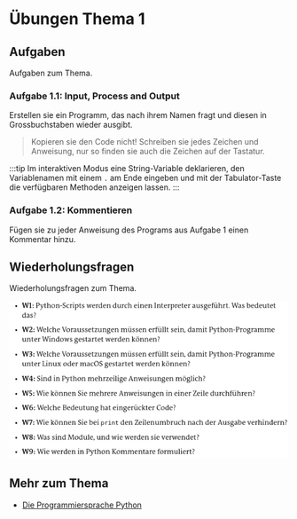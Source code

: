 # Übungen Thema 1

## Aufgaben

Aufgaben zum Thema.

### Aufgabe 1.1: Input, Process and Output

Erstellen sie ein Programm, das nach ihrem Namen fragt und diesen in Grossbuchstaben wieder ausgibt.

> Kopieren sie den Code nicht! Schreiben sie jedes Zeichen und Anweisung, nur so finden sie auch die Zeichen auf der Tastatur. 

:::tip
Im interaktiven Modus eine String-Variable deklarieren, den Variablenamen mit einem `.` am Ende eingeben und mit der Tabulator-Taste die verfügbaren Methoden anzeigen lassen.
:::

### Aufgabe 1.2: Kommentieren

Fügen sie zu jeder Anweisung des Programs aus Aufgabe 1 einen Kommentar hinzu.

## Wiederholungsfragen

Wiederholungsfragen zum Thema.

![topic-1-questions](../topic-1-questions.png)

## Mehr zum Thema

* [Die Programmiersprache Python](http://openbook.rheinwerk-verlag.de/python/02_001.html#u2)

